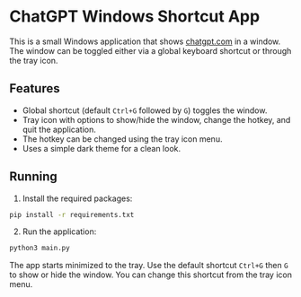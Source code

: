 # ChatGPT Windows Shortcut App

This is a small Windows application that shows [chatgpt.com](https://chatgpt.com) in a window. The window can be toggled either via a global keyboard shortcut or through the tray icon.

## Features

- Global shortcut (default `Ctrl+G` followed by `G`) toggles the window.
- Tray icon with options to show/hide the window, change the hotkey, and quit the application.
 - The hotkey can be changed using the tray icon menu.
- Uses a simple dark theme for a clean look.

## Running

1. Install the required packages:

```bash
pip install -r requirements.txt
```

2. Run the application:

```bash
python3 main.py
```

The app starts minimized to the tray. Use the default shortcut `Ctrl+G` then `G` to show or hide the window. You can change this shortcut from the tray icon menu.
